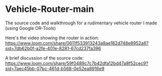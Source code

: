 # Vehicle-Router-main
The source code and walkthrough for a rudimentary vehicle router I made (using Google OR-Tools)

Here's the video showing the router in action: https://www.loom.com/share/0611f533913243a8ae182d748e8952a6?sid=7db62b0f-a2fe-401e-8281-67cd237fa396

A brief discussion of the source code: https://www.loom.com/share/59f0489c7c7b42dfa12bd47a8f52cec9?sid=7aec45bb-07bc-461d-b568-0e52ea8916e9
